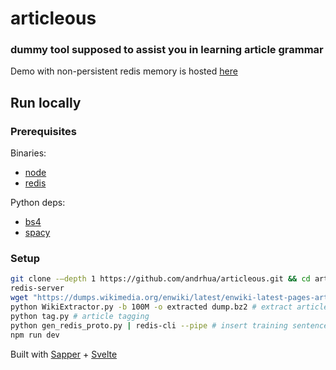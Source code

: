 # articleous

### dummy tool supposed to assist you in learning article grammar

Demo with non-persistent redis memory is hosted [here](https://articleous.herokuapp.com)

## Run locally

### Prerequisites
Binaries:
* [node](https://nodejs.org/)
* [redis](https://redis.io/)

Python deps:
* [bs4](https://www.crummy.com/software/BeautifulSoup/)
* [spacy](https://spacy.io/)

### Setup
```bash
git clone -–depth 1 https://github.com/andrhua/articleous.git && cd articleous
redis-server
wget "https://dumps.wikimedia.org/enwiki/latest/enwiki-latest-pages-articles1.xml-p1p30303.bz2" -O dump.bz2
python WikiExtractor.py -b 100M -o extracted dump.bz2 # extract articles in xml
python tag.py # article tagging
python gen_redis_proto.py | redis-cli --pipe # insert training sentences to redis
npm run dev
```

Built with [Sapper](https://sapper.svelte.dev/) + [Svelte](https://svelte.dev/)
